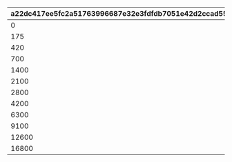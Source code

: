 |a22dc417ee5fc2a51763996687e32e3fdfdb7051e42d2ccad55e0e84466df882|d9a9786cb500894897cb3b8b6958914fde3de7b5983993d218222da80f5b3bcf|7725e421f39faa654898d7b686737b2390910727b3ceefebbb39b6d2eceaed3c|b96baed50211ce5a80af3139ff6842a990b55ea76179476ce275a160911085ac|
| --- | --- | --- | --- |
|0|1|1|1|
|175|1|1|2|
|420|1|1|3|
|700|1|1|4|
|1400|3|1|5|
|2100|3|1|6|
|2800|3|1|7|
|4200|3|1|8|
|6300|6|1|9|
|9100|6|1|10|
|12600|6|1|11|
|16800|6|1|12|